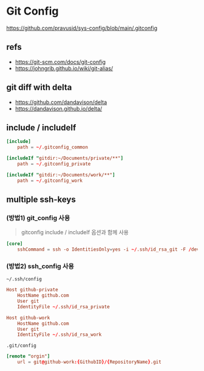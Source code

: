 # Git Config

<https://github.com/pravusid/sys-config/blob/main/.gitconfig>

## refs

- <https://git-scm.com/docs/git-config>
- <https://johngrib.github.io/wiki/git-alias/>

## git diff with delta

- <https://github.com/dandavison/delta>
- <https://dandavison.github.io/delta/>

## include / includeIf

```conf
[include]
    path = ~/.gitconfig_common

[includeIf "gitdir:~/Documents/private/**"]
    path = ~/.gitconfig_private

[includeIf "gitdir:~/Documents/work/**"]
    path = ~/.gitconfig_work
```

## multiple ssh-keys

### (방법1) git_config 사용

> gitconfig include / includeIf 옵션과 함께 사용

```conf
[core]
    sshCommand = ssh -o IdentitiesOnly=yes -i ~/.ssh/id_rsa_git -F /dev/null
```

### (방법2) ssh_config 사용

`~/.ssh/config`

```conf
Host github-private
    HostName github.com
    User git
    IdentityFile ~/.ssh/id_rsa_private

Host github-work
    HostName github.com
    User git
    IdentityFile ~/.ssh/id_rsa_work
```

`.git/config`

```conf
[remote "orgin"]
    url = git@github-work:{GithubID}/{RepositoryName}.git
```

